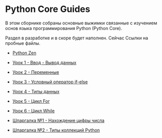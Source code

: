 # Python Core Guides

В этом сборнике собраны основные выжимки связанные с изучением основ языка программирования Python (Python Core).

Раздел в разработке и в скоре будет наполнен. Сейчас Ссылки на пробные файлы.

- [Python Zen](https://github.com/Skif3195/Python-Learning/blob/Guides/Python%20Core/Zen%20Python.md)

- [Урок 1 - Ввод - Вывод данных](https://github.com/Skif3195/Python-Learning/blob/Guides/Python%20Core/Урок%201%20-%20Ввод%20-%20Вывод%20данных.md)

- [Урок 2 - Переменные](https://github.com/Skif3195/Python-Learning/blob/Guides/Python%20Core/Урок%202%20-%20Переменные.md)

- [Урок 3 - Условный оператор if-else](https://github.com/Skif3195/Python-Learning/blob/Guides/Python%20Core/Урок%203%20-%20Условный%20оператор%20if-else.md)

- [Урок 4 - Типы данных](https://github.com/Skif3195/Python-Learning/blob/Guides/Python%20Core/Урок%204%20-%20Типы%20данных.md)

- [Урок 5 - Цикл For](https://github.com/Skif3195/Python-Learning/blob/Guides/Python%20Core/Урок%205%20-%20Цикл%20For.md)

- [Урок 6 - Цикл While](https://github.com/Skif3195/Python-Learning/blob/Guides/Python%20Core/Урок%206%20-%20Цикл%20While.md)

- [Шпаргалка №1 - Нахождение цифры числа](https://github.com/Skif3195/Python-Learning/blob/Guides/Python%20Core/Шпаргалка%20№1%20-%20Нахождение%20цифры%20числа.md)

- [Шпаргалка №2 - Типы коллекций Python](https://github.com/Skif3195/Python-Learning/blob/Guides/Python%20Core/Шпаргалка%20№1%20-Типы%20коллекций%20Python.md)
